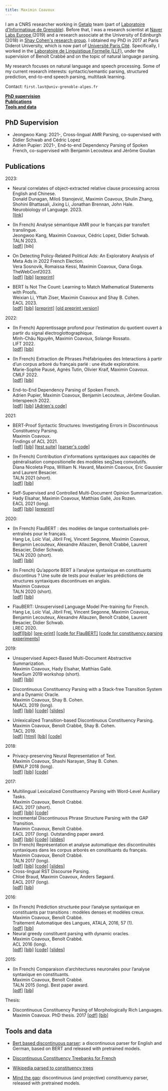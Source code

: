 ```yaml
---
title: Maximin Coavoux
---
```


I am a CNRS researcher working in [Getalp](http://lig-getalp.imag.fr/en/home/) team (part of [Laboratoire d'Informatique de Grenoble](http://www.liglab.fr/)).
Before that, I was a research scientist at [Naver Labs Europe ](https://europe.naverlabs.com/) (2019) and a research associate at the University of Edinburgh (2018) in [Shay Cohen's research group](https://bollin.inf.ed.ac.uk/).
I obtained my PhD in 2017 at Paris Diderot University, which is now part of [Université Paris Cité](https://u-paris.fr/).
Specifically, I worked in the [Laboratoire de Linguistique Formelle (LLF)](http://www.llf.cnrs.fr/en), under the supervision of Benoît Crabbé and on the topic of natural language parsing.

My research focuses on natural language and speech processing. Some of my current research interests: syntactic/semantic parsing, structured prediction, end-to-end speech parsing, multitask learning.

Contact: `first.last@univ-grenoble-alpes.fr`

[**PhD supervision**](#phd-supervision)  
[**Publications**](#publications)  
[**Tools and data**](#tools-and-data)  

## PhD Supervision

- Jeongwoo Kang: 2021-, Cross-lingual AMR Parsing, co-supervised with Didier Schwab and Cédric Lopez
- Adrien Pupier: 2021-, End-to-end Dependency Parsing of Spoken French, co-supervised with Benjamin Lecouteux and Jérôme Goulian

## Publications

2023:

* Neural correlates of object-extracted relative clause processing across English and Chinese.  
  Donald Dunagan, Miloš Stanojević, Maximin Coavoux, Shulin Zhang, Shohini Bhattasali, Jixing Li, Jonathan Brennan, John Hale.  
  Neurobiology of Language.  2023.  
  [[link]](https://doi.org/10.1162/nol_a_00110)

* (In French) Analyse sémantique AMR pour le français par transfert translingue.  
  Jeongwoo Kang, Maximin Coavoux, Cédric Lopez, Didier Schwab.  
  TALN 2023.  
  [[pdf]](https://coria-taln-2023.sciencesconf.org/456133/document) [bib]

* On Detecting Policy-Related Political Ads: An Exploratory Analysis of Meta Ads in 2022 French Election.  
   Vera Sosnovik, Romaissa Kessi, Maximin Coavoux, Oana Goga.  
   TheWebConf2023.  
   [[pdf]](https://dl.acm.org/doi/pdf/10.1145/3543507.3583875) [[bib]](acm_3543507.3583875.bib) [[preprint]](https://arxiv.org/abs/2302.06917)

* BERT Is Not The Count: Learning to Match Mathematical Statements with Proofs.  
   Weixian Li, Yftah Ziser, Maximin Coavoux and Shay B. Cohen.  
   EACL 2023.  
   [[pdf]](https://aclanthology.org/2023.eacl-main.260.pdf) [[bib]](https://aclanthology.org/2023.eacl-main.260.bib) [[preprint]](https://arxiv.org/abs/2302.09350) [[old preprint version]](https://arxiv.org/abs/2102.02110) 

2022:

* (In French) Apprentissage profond pour l’estimation du quotient ouvert à partir du signal électroglottographique.  
  Minh-Châu Nguyên, Maximin Coavoux, Solange Rossato.  
  LIFT 2022.  
  [[pdf]](https://hal.science/hal-03846833v1/file/4777.pdf) [[bib]](https://hal.science/hal-03846833v1/bibtex)


* (In French) Extraction de Phrases Préfabriquées des Interactions à partir d’un corpus arboré du français parlé : une étude exploratoire.  
  Marie-Sophie Pausé, Agnès Tutin, Olivier Kraif, Maximin Coavoux.  
  CMLF 2022.  
  [[pdf]](https://www.shs-conferences.org/articles/shsconf/pdf/2022/08/shsconf_cmlf2022_10002.pdf) [[bib]](https://www.shs-conferences.org/component/makeref/?task=show&type=html&doi=10.1051/shsconf/202213810002)

* End-to-End Dependency Parsing of Spoken French.  
  Adrien Pupier, Maximin Coavoux, Benjamin Lecouteux, Jérôme Goulian.  
  Interspeech 2022.  
  [[pdf]](https://www.isca-speech.org/archive/pdfs/interspeech_2022/pupier22_interspeech.pdf) [[bib]](https://hal.archives-ouvertes.fr/hal-03713551v1/bibtex) [[Adrien's code]](https://gricad-gitlab.univ-grenoble-alpes.fr/pupiera/wav2tree_release)

2021:

* BERT-Proof Syntactic Structures: Investigating Errors in Discontinuous Constituency Parsing.  
  Maximin Coavoux.  
  Findings of ACL 2021.  
  [[pdf]](https://aclanthology.org/2021.findings-acl.288.pdf) [[bib]](https://aclanthology.org/2021.findings-acl.288.bib) [[test suite]](https://aclanthology.org/attachments/2021.findings-acl.288.OptionalSupplementaryMaterial.zip) [[parser's code]](https://gitlab.com/mcoavoux/mtgpy-release-findings-2021)

* (In French) Contribution d'informations syntaxiques aux capacités de généralisation compositionelle des modèles seq2seq convolutifs.  
  Diana Nicoleta Popa, William N. Havard, Maximin Coavoux, Eric Gaussier and Laurent Besacier.  
  TALN 2021 (short).  
  [[pdf]](http://talnarchives.atala.org/TALN/TALN-2021/28.pdf) [[bib]](http://talnarchives.atala.org/TALN/TALN-2021/28.bib)

* Self-Supervised and Controlled Multi-Document Opinion Summarization.  
  Hady Elsahar, Maximin Coavoux, Matthias Gallé, Jos Rozen.  
  EACL 2021 (long).  
  [[pdf]](https://www.aclweb.org/anthology/2021.eacl-main.141.pdf) [[bib]](https://www.aclweb.org/anthology/2021.eacl-main.141.bib) [[preprint]](https://arxiv.org/abs/2004.14754)


2020:

* (In French) FlauBERT : des modèles de langue contextualisés pré-entraînés pour le français.  
  Hang Le, Loïc Vial, Jibril Frej, Vincent Segonne, Maximin Coavoux, Benjamin Lecouteux, Alexandre Allauzen, Benoît Crabbé, Laurent Besacier, Didier Schwab.  
  TALN 2020 (short).  
  [[pdf]](https://hal.archives-ouvertes.fr/hal-02784776v3/document) [[bib]](http://talnarchives.atala.org/TALN/TALN-2020/66.bib)

* (In French) Qu’apporte BERT à l’analyse syntaxique en constituants discontinus ? Une suite de tests pour évaluer les prédictions de structures syntaxiques discontinues en anglais.  
  Maximin Coavoux  
  TALN 2020 (short).  
  [[pdf]](https://hal.archives-ouvertes.fr/hal-02784767v3/document) [[bib]](http://talnarchives.atala.org/TALN/TALN-2020/141.bib)

* FlauBERT: Unsupervised Language Model Pre-training for French.  
  Hang Le, Loïc Vial, Jibril Frej, Vincent Segonne, Maximin Coavoux, Benjamin Lecouteux, Alexandre Allauzen, Benoît Crabbé, Laurent Besacier, Didier Schwab.  
  LREC 2020.  
  [[pdf]](http://www.lrec-conf.org/proceedings/lrec2020/pdf/2020.lrec-1.302.pdf)[[bib]](http://www.lrec-conf.org/proceedings/lrec2020/bib/2020.lrec-1.302.bib) [[pre-print]](https://arxiv.org/abs/1912.05372) [[code for FlauBERT]](https://github.com/getalp/Flaubert/) [[code for constituency parsing experiments]](https://github.com/mcoavoux/self-attentive-parser)

2019:

* Unsupervised Aspect-Based Multi-Document Abstractive Summarization.  
  Maximin Coavoux, Hady Elsahar, Matthias Gallé.  
  NewSum 2019 workshop (short).  
  [[pdf]](https://www.aclweb.org/anthology/D19-5405.pdf) [[bib]](https://www.aclweb.org/anthology/D19-5405.bib)

* Discontinuous Constituency Parsing with a Stack-free Transition System and a Dynamic Oracle.  
  Maximin Coavoux, Shay B. Cohen.  
  NAACL 2019 (long).  
  [[pdf]](https://www.aclweb.org/anthology/N19-1018.pdf) [[bib]](https://www.aclweb.org/anthology/N19-1018.bib) [[code]](https://gitlab.com/mcoavoux/discoparset/) [[slides]](slides_naacl2019.pdf)

* Unlexicalized Transition-based Discontinuous Constituency Parsing.  
  Maximin Coavoux, Benoît Crabbé, Shay B. Cohen.  
  TACL 2019.  
  [[pdf]](https://www.mitpressjournals.org/doi/pdf/10.1162/tacl_a_00255) [[html]](https://www.mitpressjournals.org/doi/full/10.1162/tacl_a_00255) [[bib]](https://www.aclweb.org/anthology/Q19-1005.bib) [[code]](https://github.com/mcoavoux/mtg_TACL)

2018:

* Privacy-preserving Neural Representation of Text.  
  Maximin Coavoux, Shashi Narayan, Shay B. Cohen.  
  EMNLP 2018 (long).  
  [[pdf]](http://aclweb.org/anthology/D18-1001) [[bib]](https://www.aclweb.org/anthology/D18-1001.bib) [[code]](https://github.com/mcoavoux/pnet)

2017:

* Multilingual Lexicalized Constituency Parsing with Word-Level Auxiliary Tasks.  
  Maximin Coavoux, Benoît Crabbé.  
  EACL 2017 (short).  
  [[pdf]](http://www.aclweb.org/anthology/E/E17/E17-2053.pdf) [[bib]](http://www.aclweb.org/anthology/E/E17/E17-2053.bib) [[code]](https://github.com/mcoavoux/mtg/)
* Incremental Discontinuous Phrase Structure Parsing with the GAP Transition.  
  Maximin Coavoux, Benoît Crabbé.  
  EACL 2017 (long). Outstanding paper award.  
  [[pdf]](http://www.aclweb.org/anthology/E/E17/E17-1118.pdf) [[bib]](http://www.aclweb.org/anthology/E/E17/E17-1118.bib) [[code]](https://github.com/mcoavoux/mtg/) [[slides]](slides_eacl2017.pdf)
* (In French) Représentation et analyse automatique des discontinuités syntaxiques dans les corpus arborés en constituants du français.  
  Maximin Coavoux, Benoît Crabbé.  
  TALN 2017 (long).  
  [[pdf]](https://hal.archives-ouvertes.fr/hal-01622631/document) [[bib]](https://hal.archives-ouvertes.fr/hal-01622631v1/bibtex) [[code]](https://github.com/mcoavoux/french_disco_data) [[slides]](slides_taln2017.pdf)
* Cross-lingual RST Discourse Parsing.  
  Chloé Braud, Maximin Coavoux, Anders Søgaard.  
  EACL 2017 (long).  
  [[pdf]](http://www.aclweb.org/anthology/E17-1028) [[bib]](http://aclweb.org/anthology/E17-1028.bib)

2016:

* (In French) Prédiction structurée pour l’analyse syntaxique en constituants par transitions : modèles denses et modèles creux.  
  Maximin Coavoux, Benoît Crabbé.  
  Traitement Automatique des Langues, ATALA, 2016, 57 (1).  
  [[pdf]](https://hal.archives-ouvertes.fr/hal-01365252/document) [[bib]](https://hal.archives-ouvertes.fr/hal-01365252v1/bibtex)
* Neural greedy constituent parsing with dynamic oracles.  
  Maximin Coavoux, Benoît Crabbé.  
  ACL 2016 (long).  
  [[pdf]](https://www.aclweb.org/anthology/P16-1017.pdf) [[bib]](https://www.aclweb.org/anthology/P16-1017.bib) [[code]](https://github.com/mcoavoux/hyparse) [[slides]](slides_acl2016.pdf)

2015:

* (In French) Comparaison d’architectures neuronales pour l’analyse syntaxique en constituants.  
  Maximin Coavoux, Benoît Crabbé.  
  TALN 2015 (long).  Best paper award.  
  [[pdf]](http://www.llf.cnrs.fr/sites/llf.cnrs.fr/files/biblio/taln-2015-long-025.pdf) [[bib]](https://hal.inria.fr/hal-01174613v1/bibtex)

Thesis:

* Discontinuous Constituency Parsing of Morphologically Rich Languages.  
  Maximin Coavoux.
  PhD thesis. 2017
  [[pdf]](https://hal.archives-ouvertes.fr/tel-02302563/document) [[bib]](phd.bib)


## Tools and data

* [Bert based discontinuous parser](https://gitlab.com/mcoavoux/mtgpy-release-findings-2021): a discontinuous parser for English and German, based on BERT and released with pretrained models.

* [Discontinuous Constituency Treebanks for French](https://github.com/mcoavoux/french_disco_data)
* [Wikipedia parsed to constituency trees](https://github.com/mcoavoux/wiki_parse)
* [Mind the gap](https://github.com/mcoavoux/mtg): discontinuous (and projective) constituency parser, released with pretrained models.
